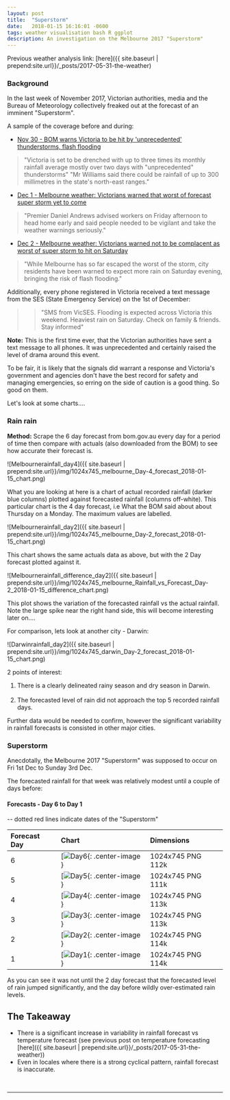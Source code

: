 ```yaml
---
layout: post
title:  "Superstorm"
date:   2018-01-15 16:16:01 -0600
tags: weather visualisation bash R ggplot
description: An investigation on the Melbourne 2017 "Superstorm"
---
```


Previous weather analysis link:
[here]({{ site.baseurl | prepend:site.url}}/_posts/2017-05-31-the-weather)

### Background

In the last week of November 2017, Victorian authorities, media and the Bureau of Meteorology collectively freaked out at the forecast of an imminent "Superstorm".

A sample of the coverage before and during:

- [Nov 30 - BOM warns Victoria to be hit by 'unprecedented' thunderstorms, flash flooding](http://www.abc.net.au/news/2017-11-29/thunderstorm-warning-issued-for-victoria/9207056)
>"Victoria is set to be drenched with up to three times its monthly rainfall average mostly over two days with "unprecedented" thunderstorms"
"Mr Williams said there could be rainfall of up to 300 millimetres in the state's north-east ranges."

- [Dec 1 - Melbourne weather: Victorians warned that worst of forecast super storm yet to come](http://www.theage.com.au/victoria/melbourne-weather-recordbreaking-rainfall-begins-its-journey-from-victorias-west-20171130-gzwd54.html)
>"Premier Daniel Andrews advised workers on Friday afternoon to head home early and said people needed to be vigilant and take the weather warnings seriously."

- [Dec 2 - Melbourne weather: Victorians warned not to be complacent as worst of super storm to hit on Saturday](http://www.theage.com.au/victoria/melbourne-weather-victorians-warned-not-to-be-complacent-as-worst-of-super-storm-to-hit-on-saturday-20171201-gzx9ge.html)
>"While Melbourne has so far escaped the worst of the storm, city residents have been warned to expect more rain on Saturday evening, bringing the risk of flash flooding."

Additionally, every phone registered in Victoria received a text message from the SES (State Emergency Service) on the 1st of December:
>>"SMS from VicSES. Flooding is expected across Victoria this weekend. Heaviest rain on Saturday. Check on family & friends. Stay informed"

**Note:** This is the first time ever, that the Victorian authorities have sent a text message to all phones. It was unprecedented and certainly raised the level of drama around this event.

To be fair, it is likely that the signals did warrant a response and Victoria's government and agencies don't have the best record for safety and managing emergencies, so erring on the side of caution is a good thing. So good on them.

Let's look at some charts....


### Rain rain

**Method:** Scrape the 6 day forecast from bom.gov.au every day for a period of time then compare with actuals (also downloaded from the BOM) to see how accurate their forecast is.

![Melbournerainfall_day4]({{ site.baseurl | prepend:site.url}}/img/1024x745_melbourne_Day-4_forecast_2018-01-15_chart.png)

What you are looking at here is a chart of actual recorded rainfall (darker blue columns) plotted against forecasted rainfall (columns off-white). This particular chart is the 4 day forecast, i.e What the BOM said about about Thursday on a Monday. The maximum values are labelled.

![Melbournerainfall_day2]({{ site.baseurl | prepend:site.url}}/img/1024x745_melbourne_Day-2_forecast_2018-01-15_chart.png)

This chart shows the same actuals data as above, but with the 2 Day forecast plotted against it.

![Melbournerainfall_difference_day2]({{ site.baseurl | prepend:site.url}}/img/1024x745_melbourne_Rainfall_vs_Forecast_Day-2_2018-01-15_difference_chart.png)

This plot shows the variation of the forecasted rainfall vs the actual rainfall. Note the large spike near the right hand side, this will become interesting later on....

For comparison, lets look at another city - Darwin:

![Darwinrainfall_day2]({{ site.baseurl | prepend:site.url}}/img/1024x745_darwin_Day-2_forecast_2018-01-15_chart.png)

2 points of interest:
1. There is a clearly delineated rainy season and dry season in Darwin.<br><br>
1. The forecasted level of rain did not approach the top 5 recorded rainfall days.

Further data would be needed to confirm, however the significant variability in rainfall forecasts is consisted in other major cities.


### Superstorm

Anecdotally, the Melbourne 2017 "Superstorm" was supposed to occur on Fri 1st Dec to Sunday 3rd Dec.

The forecasted rainfall for that week was relatively modest until a couple of days before:


#### Forecasts - Day 6 to Day 1

-- dotted red lines indicate dates of the "Superstorm"

| Forecast Day | Chart        | Dimensions |
|:-------------|:------------------|:------|
| 6 | [![Day6](https://axelk2014.github.io/img/1024x745_Nov-Dec_2017-melbourne_Day-6_forecast_2018-01-13_chart.png){: .center-image } | 1024x745 PNG 112k|
| 5 | [![Day5](https://axelk2014.github.io/img/1024x745_Nov-Dec_2017-melbourne_Day-5_forecast_2018-01-13_chart.png){: .center-image } | 1024x745 PNG 111k|
| 4 | [![Day4](https://axelk2014.github.io/img/1024x745_Nov-Dec_2017-melbourne_Day-4_forecast_2018-01-13_chart.png){: .center-image } | 1024x745 PNG 113k|
| 3 | [![Day3](https://axelk2014.github.io/img/1024x745_Nov-Dec_2017-melbourne_Day-3_forecast_2018-01-13_chart.png){: .center-image } | 1024x745 PNG 113k|
| 2 | [![Day2](https://axelk2014.github.io/img/1024x745_Nov-Dec_2017-melbourne_Day-2_forecast_2018-01-13_chart.png){: .center-image } | 1024x745 PNG 114k|
| 1 | [![Day1](https://axelk2014.github.io/img/1024x745_Nov-Dec_2017-melbourne_Day-1_forecast_2018-01-13_chart.png){: .center-image } | 1024x745 PNG 114k|


As you can see it was not until the 2 day forecast that the forecasted level of rain jumped significantly, and the day before wildly over-estimated rain levels.


## The Takeaway

- There is a significant increase in variability in rainfall forecast vs temperature forecast (see previous post on temperature forecasting [here]({{ site.baseurl | prepend:site.url}}/_posts/2017-05-31-the-weather))
- Even in locales where there is a strong cyclical pattern,  rainfall forecast is inaccurate.



<br>

---
